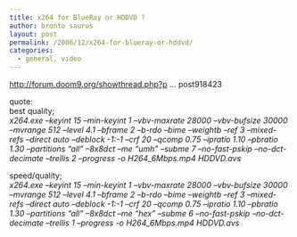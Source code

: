 ```yaml
---
title: x264 for BlueRay or HDDVD ?
author: bronto saurus
layout: post
permalink: /2006/12/x264-for-blueray-or-hddvd/
categories:
  - general, video
---
```

<a href="http://forum.doom9.org/showthread.php?p=918423#post918423" target="_blank" >http://forum.doom9.org/showthread.php?p &#8230; post918423</a>

quote:  
best quality;  
*x264.exe &#8211;keyint 15 &#8211;min-keyint 1 &#8211;vbv-maxrate 28000 &#8211;vbv-bufsize 30000 &#8211;mvrange 512 &#8211;level 4.1 &#8211;bframe 2 &#8211;b-rdo &#8211;bime &#8211;weightb &#8211;ref 3 &#8211;mixed-refs &#8211;direct auto &#8211;deblock -1:-1 &#8211;crf 20 &#8211;qcomp 0.75 &#8211;ipratio 1.10 &#8211;pbratio 1.30 &#8211;partitions &#8220;all&#8221; &#8211;8x8dct &#8211;me &#8220;umh&#8221; &#8211;subme 7 &#8211;no-fast-pskip &#8211;no-dct-decimate &#8211;trellis 2 &#8211;progress -o H264_6Mbps.mp4 HDDVD.avs*

speed/quality;  
*x264.exe &#8211;keyint 15 &#8211;min-keyint 1 &#8211;vbv-maxrate 28000 &#8211;vbv-bufsize 30000 &#8211;mvrange 512 &#8211;level 4.1 &#8211;bframe 2 &#8211;b-rdo &#8211;bime &#8211;weightb &#8211;ref 3 &#8211;mixed-refs &#8211;direct auto &#8211;deblock -1:-1 &#8211;crf 20 &#8211;qcomp 0.75 &#8211;ipratio 1.10 &#8211;pbratio 1.30 &#8211;partitions &#8220;all&#8221; &#8211;8x8dct &#8211;me &#8220;hex&#8221; &#8211;subme 6 &#8211;no-fast-pskip &#8211;no-dct-decimate &#8211;trellis 1 &#8211;progress -o H264_6Mbps.mp4 HDDVD.avs*